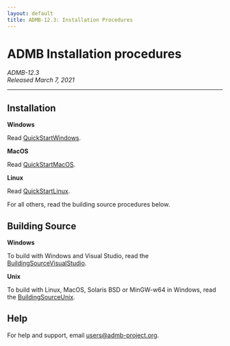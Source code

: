 ```yaml
---
layout: default
title: ADMB-12.3: Installation Procedures
---
```


# ADMB Installation procedures

*ADMB-12.3*  
*Released March 7, 2021*

---

Installation
------------

**Windows**

Read [QuickStartWindows](QuickStartWindows.html).  

**MacOS**

Read [QuickStartMacOS](QuickStartMacOS.html).

**Linux**

Read [QuickStartLinux](QuickStartLinux.html).


For all others, read the building source procedures below.

Building Source
---------------

**Windows**

To build with Windows and Visual Studio, read the [BuildingSourceVisualStudio](BuildingSourceVisualStudio.html).   

**Unix**

To build with Linux, MacOS, Solaris BSD or MinGW-w64 in Windows, read the [BuildingSourceUnix](BuildingSourceUnix.html).

Help
----

For help and support, email <users@admb-project.org>.
